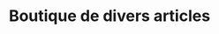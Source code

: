 ---
title: "Boutique de divers articles"
url: /gama-konikoni/boutique-de-divers-articles/
shop: Lebensmittel
---